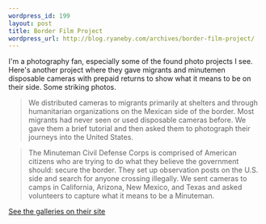 ```yaml
--- 
wordpress_id: 199
layout: post
title: Border Film Project
wordpress_url: http://blog.ryaneby.com/archives/border-film-project/
---
```

I'm a photography fan, especially some of the found photo projects I see. Here's another project where they gave migrants and minutemen disposable cameras with prepaid returns to show what it means to be on their side. Some striking photos.

<blockquote>We distributed cameras to migrants primarily at shelters and through humanitarian organizations on the Mexican side of the border.  Most migrants had never seen or used disposable cameras before.  We gave them a brief tutorial and then asked them to photograph their journeys into the United States.</blockquote>

<blockquote>The Minuteman Civil Defense Corps is comprised of American citizens who are trying to do what they believe the government should: secure the border. They set up observation posts on the U.S. side and search for anyone crossing illegally. We sent cameras to camps in California, Arizona, New Mexico, and Texas and asked volunteers to capture what it means to be a Minuteman.</blockquote>

<a href="http://www.borderfilmproject.com/photos.html">See the galleries on their site</a>
